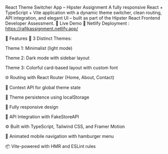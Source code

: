 React Theme Switcher App – Hipster Assignment
A fully responsive React + TypeScript + Vite application with a dynamic theme switcher, clean routing, API integration, and elegant UI – built as part of the Hipster React Frontend Developer Assessment.
🚀 Live Demo
🔗 Netlify Deployment : https://rafikassignment.netlify.app/


📌 Features
🎨 3 Distinct Themes:

Theme 1: Minimalist (light mode)

Theme 2: Dark mode with sidebar layout

Theme 3: Colorful card-based layout with custom font

🌐 Routing with React Router (Home, About, Contact)

🧠 Context API for global theme state

💾 Theme persistence using localStorage

📱 Fully responsive design

🔁 API Integration with FakeStoreAPI

⚙️ Built with TypeScript, Tailwind CSS, and Framer Motion

🧭 Animated mobile navigation with hamburger menu

📦 Vite-powered with HMR and ESLint rules
